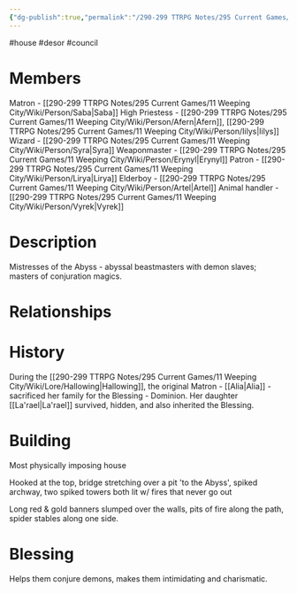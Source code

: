 ```yaml
---
{"dg-publish":true,"permalink":"/290-299 TTRPG Notes/295 Current Games/11 Weeping City/Wiki/House/Desor/"}
---
```



#house #desor #council 

# Members

Matron - [[290-299 TTRPG Notes/295 Current Games/11 Weeping City/Wiki/Person/Saba\|Saba]]
High Priestess - [[290-299 TTRPG Notes/295 Current Games/11 Weeping City/Wiki/Person/Afern\|Afern]], [[290-299 TTRPG Notes/295 Current Games/11 Weeping City/Wiki/Person/Iilys\|Iilys]]
Wizard - [[290-299 TTRPG Notes/295 Current Games/11 Weeping City/Wiki/Person/Syra\|Syra]]
Weaponmaster - [[290-299 TTRPG Notes/295 Current Games/11 Weeping City/Wiki/Person/Erynyl\|Erynyl]]
Patron - [[290-299 TTRPG Notes/295 Current Games/11 Weeping City/Wiki/Person/Lirya\|Lirya]]
Elderboy - [[290-299 TTRPG Notes/295 Current Games/11 Weeping City/Wiki/Person/Artel\|Artel]]
Animal handler - [[290-299 TTRPG Notes/295 Current Games/11 Weeping City/Wiki/Person/Vyrek\|Vyrek]]

# Description

Mistresses of the Abyss - abyssal beastmasters with demon slaves; masters of conjuration magics.

# Relationships

# History

During the [[290-299 TTRPG Notes/295 Current Games/11 Weeping City/Wiki/Lore/Hallowing\|Hallowing]], the original Matron - [[Alia\|Alia]] - sacrificed her family for the Blessing - Dominion.
Her daughter [[La'rael\|La'rael]] survived, hidden, and also inherited the Blessing.

# Building

Most physically imposing house

Hooked at the top, bridge stretching over a pit 'to the Abyss', spiked archway, two spiked towers both lit w/ fires that never go out

Long red & gold banners slumped over the walls, pits of fire along the path, spider stables along one side.

# Blessing

Helps them conjure demons, makes them intimidating and charismatic.